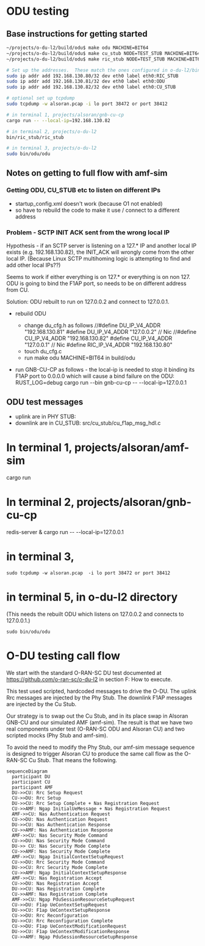# ODU testing
## Base instructions for getting started 
```sh
~/projects/o-du-l2/build/odu$ make odu MACHINE=BIT64
~/projects/o-du-l2/build/odu$ make cu_stub NODE=TEST_STUB MACHINE=BIT64
~/projects/o-du-l2/build/odu$ make ric_stub NODE=TEST_STUB MACHINE=BIT64

# Set up the addresses.  These match the ones configured in o-du-l2/bin/odu/config/startup_config.xml
sudo ip addr add 192.168.130.80/32 dev eth0 label eth0:RIC_STUB
sudo ip addr add 192.168.130.81/32 dev eth0 label eth0:ODU
sudo ip addr add 192.168.130.82/32 dev eth0 label eth0:CU_STUB

# optional set up tcpdump
sudo tcpdump -w alsoran.pcap -i lo port 38472 or port 38412

# in terminal 1, projects/alsoran/gnb-cu-cp
cargo run -- --local-ip=192.168.130.82

# in terminal 2, projects/o-du-l2
bin/ric_stub/ric_stub

# in terminal 3, projects/o-du-l2
sudo bin/odu/odu

```

## Notes on getting to full flow with amf-sim

### Getting ODU, CU_STUB etc to listen on different IPs

-  startup_config.xml doesn't work (because O1 not enabled)
-  so have to rebuild the code to make it use / connect to a different address

### Problem - SCTP INIT ACK sent from the wrong local IP
Hypothesis - if an SCTP server is listening on a 127.* IP and another local IP exists (e.g. 192.168.130.82), the INIT_ACK will wrongly come from the other local IP.  (Because Linux SCTP multihoming logic is attempting to find and add other local IPs??)

Seems to work if either everything is on 127.* or everything is on non 127.  ODU is going to bind the F1AP port, so needs to be on different address from CU.

Solution: ODU rebuilt to run on 127.0.0.2 and connect to 127.0.0.1.
- rebuild ODU
  - change du_cfg.h as follows 
//#define DU_IP_V4_ADDR "192.168.130.81"
#define DU_IP_V4_ADDR "127.0.0.2" // Nic
//#define CU_IP_V4_ADDR "192.168.130.82"
#define CU_IP_V4_ADDR "127.0.0.1"  // Nic
#define RIC_IP_V4_ADDR "192.168.130.80"
  - touch du_cfg.c
  - run make odu MACHINE=BIT64 in build/odu

- run GNB-CU-CP as follows - the local-ip is needed to stop it binding its F1AP port to 0.0.0.0
  which will cause a bind failure on the ODU: RUST_LOG=debug cargo run --bin gnb-cu-cp -- --local-ip=127.0.0.1
 
## ODU test messages

- uplink are in PHY STUB: 
- downlink are in CU_STUB: src/cu_stub/cu_f1ap_msg_hdl.c

# In terminal 1, projects/alsoran/amf-sim
cargo run

# In terminal 2, projects/alsoran/gnb-cu-cp
redis-server &
cargo run -- --local-ip=127.0.0.1

# in terminal 3, 
```
sudo tcpdump -w alsoran.pcap  -i lo port 38472 or port 38412
```

# in terminal 5, in o-du-l2 directory
(This needs the rebuilt ODU which listens on 127.0.0.2 and connects to 127.0.0.1.)
```
sudo bin/odu/odu
```


# O-DU testing call flow
We start with the standard O-RAN-SC DU test documented at https://github.com/o-ran-sc/o-du-l2 in section F: How to execute.

This test used scripted, hardcoded messages to drive the O-DU.  The uplink Rrc messages are injected by the Phy Stub.  The downlink F1AP messages are injected by the Cu Stub.  

Our strategy is to swap out the Cu Stub, and in its place swap in Alsoran GNB-CU and our simulated AMF (amf-sim).  The result is that we have two real components under test (O-RAN-SC ODU and Alsoran CU) and two scripted mocks (Phy Stub and amf-sim).

To avoid the need to modify the Phy Stub, our amf-sim message sequence is designed to trigger Alsoran CU to produce the same call flow as the O-RAN-SC Cu Stub.  That means the following.

```mermaid
sequenceDiagram
  participant DU
  participant CU
  participant AMF
  DU->>CU: Rrc Setup Request
  CU->>DU: Rrc Setup
  DU->>CU: Rrc Setup Complete + Nas Registration Request
  CU->>AMF: Ngap InitialUeMessage + Nas Registration Request
  AMF->>CU: Nas Authentication Request
  CU->>DU: Nas Authentication Request
  DU->>CU: Nas Authentication Response
  CU->>AMF: Nas Authentication Response
  AMF->>CU: Nas Security Mode Command 
  CU->>DU: Nas Security Mode Command
  DU->> CU: Nas Security Mode Complete
  CU->>AMF: Nas Security Mode Complete
  AMF->>CU: Ngap InitialContextSetupRequest
  CU->>DU: Rrc Security Mode Command
  DU->>CU: Rrc Security Mode Complete
  CU->>AMF: Ngap InitialContextSetupResponse
  AMF->>CU: Nas Registration Accept 
  CU->>DU: Nas Registration Accept
  DU->>CU: Nas Registration Complete
  CU->>AMF: Nas Registration Complete
  AMF->>CU: Ngap PduSessionResourceSetupRequest
  CU->>DU: F1ap UeContextSetupRequest
  DU->>CU: F1ap UeContextSetupResponse
  CU->>DU: Rrc Reconfiguration
  DU->>CU: Rrc Reconfiguration Complete
  CU->>DU: F1ap UeContextModificationRequest
  DU->>CU: F1ap UeContextModificationResponse
  CU->>AMF: Ngap PduSessionResourceSetupResponse
```